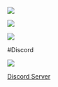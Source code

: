 ![](https://komarev.com/ghpvc/?username=voidemlive)

![](https://github-readme-stats.vercel.app/api/top-langs?username=voidemlive&show_icons=true&locale=en&layout=compact&theme=chartreuse-dark)

![](https://github-readme-streak-stats.herokuapp.com/?user=voidemlive&theme=tokyonight)
 
#Discord

![](https://discord.c99.nl/widget/theme-3/547439411856408576.png)

[Discord Server](https://discord.gg/vbcqu6rts8)
